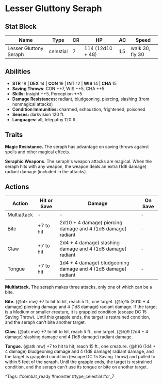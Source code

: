 # Lesser Gluttony Seraph

## Stat Block

| Name | Type | CR | HP | AC | Speed |
|------|------|----|----|----|-------|
| Lesser Gluttony Seraph | celestial | 7 | 114 (12d10 + 48) | 15 | walk 30, fly 30 |

## Abilities

- **STR** 18 | **DEX** 14 | **CON** 19 | **INT** 12 | **WIS** 14 | **CHA** 15
- **Saving Throws:** CON ++7, WIS ++5, CHA ++5  
- **Skills:** Insight ++5, Perception ++5  
- **Damage Resistances:** radiant, bludgeoning, piercing, slashing (from nonmagical attacks)  
- **Condition Immunities:** charmed, exhaustion, frightened, poisoned  
- **Senses:** darkvision 120 ft.  
- **Languages:** all, telepathy 120 ft.

## Traits

**Magic Resistance.** The seraph has advantage on saving throws against spells and other magical effects.

**Seraphic Weapons.** The seraph's weapon attacks are magical. When the seraph hits with any weapon, the weapon deals an extra (1d8 damage) radiant damage (included in the attacks).


## Actions

| Action | Hit or Save | Damage | On Save |
|--------|--------------|--------|----------|
| Multiattack | - | - | - |
| Bite | +7 to hit | 2d10 + 4 damage) piercing damage and 4 (1d8 damage) radiant | - |
| Claw | +7 to hit | 2d4 + 4 damage) slashing damage and 4 (1d8 damage) radiant | - |
| Tongue | +7 to hit | 1d4 + 4 damage) bludgeoning damage and 4 (1d8 damage) radiant | - |

**Multiattack.** The seraph makes three attacks, only one of which can be a bite.

**Bite.** {@atk mw} +7 to hit to hit, reach 5 ft., one target. {@h}15 (2d10 + 4 damage) piercing damage and 4 (1d8 damage) radiant damage. If the target is a Medium or smaller creature, it is grappled condition (escape DC 15 Saving Throw). Until this grapple ends, the target is restrained condition, and the seraph can't bite another target.

**Claw.** {@atk mw} +7 to hit to hit, reach 5 ft., one target. {@h}9 (2d4 + 4 damage) slashing damage and 4 (1d8 damage) radiant damage.

**Tongue.** {@atk mw} +7 to hit to hit, reach 15 ft., one creature. {@h}6 (1d4 + 4 damage) bludgeoning damage and 4 (1d8 damage) radiant damage, and the target is grappled condition (escape DC 15 Saving Throw) and pulled to within 5 feet of the seraph. Until the grapple ends, the target is restrained condition, and the seraph can't use its tongue or bite on another target.


^Tags: #combat_ready #monster #type_celestial #cr_7